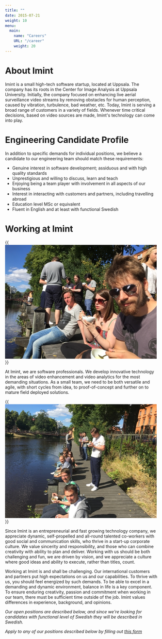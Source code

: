 ```yaml
---
title: ""
date: 2015-07-21
weight: 10
menu:
  main:
    name: "Careers"
    URL: "/career"
    weight: 20
---
```

# About Imint

Imint is a small high-tech software startup, located at Uppsala. The company has its roots in the Center for Image Analysis at Uppsala University. Initially, the company focused on enhancing live aerial surveillance video streams by removing obstacles for human perception, caused by vibration, turbulence, bad weather, etc. Today, Imint is serving a broad range of customers in a variety of fields. Whenever time critical decisions, based on video sources are made, Imint's technology can come into play.

# Engineering Candidate Profile

In addition to specific demands for individual positions, we believe a candidate to our engineering team should match these requirements:

- Genuine interest in software development; assiduous and with high quality standards
- Unprestigious and willing to discuss, learn and teach
- Enjoying being a team player with involvement in all aspects of our business
- Interest in interacting with customers and partners, including travelling abroad
- Education level MSc or equivalent
- Fluent in English and at least with functional Swedish

# Working at Imint

{{<img src="/career/TeamPhoto1.jpg" class="float-right half-width">}}

At Imint, we are software professionals. We develop innovative technology in the areas of video enhancement and video analytics for the most demanding situations. As a small team, we need to be both versatile and agile, with short cycles from idea, to proof-of-concept and further on to mature field deployed solutions.

{{<img src="/career/TeamPhoto2.jpg" class="float-right half-width">}}

Since Imint is an entrepreneurial and fast growing technology company, we appreciate dynamic, self-propelled and all-round talented co-workers with good social and communication skills, who thrive in a start-up corporate culture. We value sincerity and responsibility, and those who can combine creativity with ability to plan and deliver. Working with us should be both challenging and fun, we are driven by vision, and we appreciate a culture where good ideas and ability to execute, rather than titles, count.

Working at Imint is and shall be challenging. Our international customers and partners put high expectations on us and our capabilities. To thrive with us, you should feel energized by such demands. To be able to excel in a demanding and dynamic environment, balance in life is a key component. To ensure enduring creativity, passion and commitment when working in our team, there must be sufficient time outside of the job. Imint values differences in experience, background, and opinions.

*Our open positions are described below, and since we're looking for candidates with functional level of Swedish they will be described in Swedish.*

*Apply to any of our positions described below by filling out [this form](/career/apply/)*
